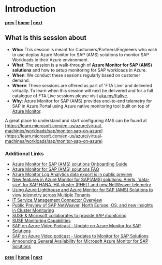 # Introduction

#### [prev](./readme.md) | [home](./readme.md)  | [next](./azuremonitor.md)


## What is this session about


* **Who:** This session is meant for Customers/Partners/Engineers who wish to use deploy Azure Monitor for SAP (AMS) solutions to monitor SAP Workloads in their Azure environment.
* **What**: The session is a walk-through of **Azure Monitor for SAP (AMS) solutions** and how to setup  monitoring for SAP workloads in Azure.
* **When**: We conduct these sessions regularly based on customer demand. 
* **Where**: These sessions are offered as part of 'FTA Live' and delivered virtually. To learn when this session will next be delivered and for a full catalogue of FTA Live sessions please visit [aka.ms/ftalive](https://aka.ms/ftalive).
* **Why**: Azure Monitor for SAP (AMS) provides end-to-end telemetry for SAP in Azure Portal using Azure native monitoring tool built on top of [Azure Monitor](https://learn.microsoft.com/en-us/azure/azure-monitor/overview). </br>


A great place to understand and start configuring AMS can be found at [https://learn.microsoft.com/en-us/azure/virtual-machines/workloads/sap/monitor-sap-on-azure](https://learn.microsoft.com/en-us/azure/virtual-machines/workloads/sap/monitor-sap-on-azure)


### Additional Links

- [Azure Monitor for SAP (AMS) solutions Onboarding Guide](https://docs.microsoft.com/en-us/azure/virtual-machines/workloads/sap/azure-monitor-sap-quickstart)
- [Azure Monitor for SAP (AMS) solutions FAQ](https://docs.microsoft.com/en-us/azure/virtual-machines/workloads/sap/azure-monitor-faq)
- [Azure Monitor Log Analytics data export is in public preview](https://azure.microsoft.com/en-us/updates/azure-monitor-log-analytics-data-export-is-in-public-preview/)
- [New features in Azure Monitor for SAP(AMS) solutions: Alerts, 'data-size' for SAP HANA, HA cluster (RHEL) and new NetWeaver telemetry](https://techcommunity.microsoft.com/t5/running-sap-applications-on-the/new-features-in-ams-alerts-data-size-for-sap-hana-ha-cluster/ba-p/2550708)
- [Using Azure Lighthouse and Azure Monitor for SAP (AMS) Solutions to view telemetry across Multiple Tenants](https://techcommunity.microsoft.com/t5/running-sap-applications-on-the/using-azure-lighthouse-and-azure-monitor-for-sap-solutions-to/ba-p/1537293)
- [IT Service Management Connector Overview](https://docs.microsoft.com/en-us/azure/azure-monitor/alerts/itsmc-overview)
- [Public Preview of SAP NetWeaver, North Europe, OS, and new insights in Cluster Monitoring](https://techcommunity.microsoft.com/t5/running-sap-applications-on-the/public-preview-of-sap-netweaver-north-europe-os-and-new-insights/ba-p/2262975)
- [SUSE & Microsoft collaborates to provide SAP monitoring](https://techcommunity.microsoft.com/t5/running-sap-applications-on-the/suse-amp-microsoft-collaborates-to-provide-sap-monitoring/ba-p/1571926)
- [SUSE Monitoring Capabilities](https://documentation.suse.com/sles-sap/15-SP2/html/SLES-SAP-sol-monitoring/art-sol-monitoring.html)
- [SAP on Azure Video Podcast - Update on Azure Monitor for SAP Solutions](https://www.youtube.com/watch?v=8GkISZgiuZg)
- [SAP on Azure Video podcast - Updates to Monitor for SAP Solutions](https://youtu.be/NmqeWAba_4I)
- [Announcing General Availability for Microsoft Azure Monitor for SAP Solutions](https://techcommunity.microsoft.com/t5/running-sap-applications-on-the/announcing-general-availability-for-microsoft-azure-monitor-for/ba-p/3814833)

#### [prev](./readme.md) | [home](./readme.md)  | [next](./azuremonitor.md)
